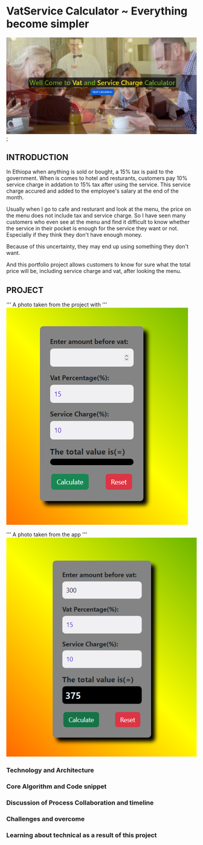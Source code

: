 # VatService Calculator ~ Everything become simpler

![Customers in resturant](./src/img/bg-img-5.png);

## INTRODUCTION

In Ethiopa when anything is sold or bought, a 15% tax is paid
to the government. When is comes to hotel and resturants, customers
pay 10% service charge in addation to 15% tax after using the
service. This service charge accured and added to the employee's
salary at the end of the month.

Usually when I go to cafe and resturant and look at the menu, the
price on the menu does not include tax and service charge. So I
have seen many customers who even see at the menu and find it
difficult to know whether the service in their pocket is enough for
the service they want or not. Especially if they think they don't
have enough money.

Because of this uncertainty, they may end up using something they don't want.

And this portfolio project allows customers to know for sure what
the total price will be, including service charge and vat, after
looking the menu.

## PROJECT

''' A photo taken from the project with '''
![project photo 1](./src/img/bg-img-6.png)

''' A photo taken from the app '''
![project photo with answer](./src/img/bg-img-7.png)

<!-- This is a simple web app that used to calculate the total amount incuding vat and service charge if there is no service charge you can put on the value of service charge 0 or none.

I make this app specially for cafe and restaurant customers that is why I included service charge. -->

### Technology and Architecture

### Core Algorithm and Code snippet

### Discussion of Process Collaboration and timeline

### Challenges and overcome

### Learning about technical as a result of this project
